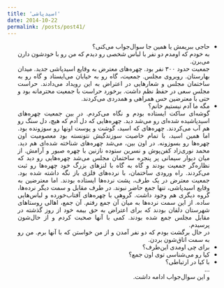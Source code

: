 ```yaml
---
title: 'اسیدپاشی'
date: 2014-10-22
permalink: /posts/post41/
---
```

<div align="justify" dir="rtl">

- حاجی ببریمش یا همین جا سوال‌جواب می‌کنی؟<br>
به خودم که اومدم دو نفر با لباس شخصی رو دیدم که من رو با خودشون دارن می‌برن.<br>
جمعیت حدود ۳۰۰ نفر بود. چهره‌های معترض به وقایع اسیدپاشی جدید. میدان بهارستان. روبروی مجلس. جمعیت، گاه رو به خیابان می‌ایستاد و گاه رو به ساختمان مجلس و شعارهایی در اعتراض به این رویداد می‌دادند. حراست مجلس سعی در حفظ نظم داشت. برخورد حراست با جمعیت محترمانه‌ بود و حتی با معترضین حس همراهی و همدردی می‌کردند.<br>
- مگه ما آدم نیستیم خانم؟<br>
گوشه‌ای ساکت ایستاده بودم و نگاه می‌کردم. در بین جمعیت چهره‌های اسیدپاشیده شده‌ای رو می‌شد دید. چهره‌هایی که دل آدم که هیچ، دل سنگ رو هم آب می‌کردند. چهره‌های که اسید، گوشت و پوست اونها رو سوزونده بود. اما همین اسید، با تمام خاصیت سوزندگیش نتونسته بود معصومیت اون چهره‌ها رو بسوزونه. در اون بین، می‌شد چهره‌های شناخته شده‌ای هم دید. محمد نوری‌زاد کفن‌پوش و نسرین ستوده نازنین با چهره صبور و آرامش. از میان دیوار سیمانی پر پنجره ساختمان مجلس می‌شد چهره‌هایی رو دید که نظاره‌گر جمعیت بودند و گاه به گاه با لنزهای بزرگ خود چهره‌ها رو ثبت می‌کردند. راه ورودی ساختمان، با نرده‌های فلزی باز نگه داشته شده بود. جمعیت معترض در یک طرف، پشت نرده‌ها ایستاده بودند. اما معترضین به وقایع اسیدپاشی، تنها جمع حاضر نبوند. در طرف مقابل و سمت دیگر نرده‌ها، گروه دیگری هم وجود داشت. گروهی با چهره‌های آفتاب‌خورده و لباس‌هایی ساده. از این سمت نرده‌ها به میان آن جمع رفتم. آن جمع، اهالی روستاهای شهرستان دلفان بودند که برای اعتراض به حق بیمه خود از روز گذشته در مقابل مجلس جمع شده‌ بودند. کمی با آنها صحبت کردم و از حال‌شون پرسیدم.<br>
در حال برگشت بودم که دو نفر آمدن و از من خواستن که با آنها برم. من رو به سمت اتاق‌شون بردن.<br>
- برای چی اومدی این‌طرف؟<br>
- کیا رو می‌شناسی توی اون جمع؟<br>
- با کیا در ارتباطی؟<br>
...<br>
و این سوال‌جواب ادامه داشت.


</div>
